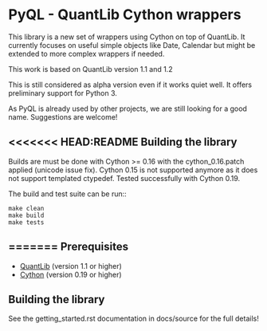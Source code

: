 PyQL - QuantLib Cython wrappers
===============================

This library is a new set of wrappers using Cython on top of QuantLib.
It currently focuses on useful simple objects like Date, Calendar but
might be extended to more complex wrappers if needed.

This work is based on QuantLib version 1.1 and 1.2

This is still considered as alpha version even if it works quiet well. It
offers preliminary support for Python 3.

As PyQL is already used by other projects, we are still looking for a good
name. Suggestions are welcome!

<<<<<<< HEAD:README
Building the library
--------------------

Builds are must be done with Cython >= 0.16 with the cython_0.16.patch applied
(unicode issue fix). Cython 0.15 is not supported anymore as it does not
support templated ctypedef. Tested successfully with Cython 0.19.

The build and test suite can be run::

    make clean
    make build
    make tests


=======
Prerequisites
-------------

* [QuantLib](http://www.quantlib.org) (version 1.1 or higher)
* [Cython](http://www.cython.org) (version 0.19 or higher)

Building the library
--------------------

See the getting_started.rst documentation in docs/source for the 
full details!
